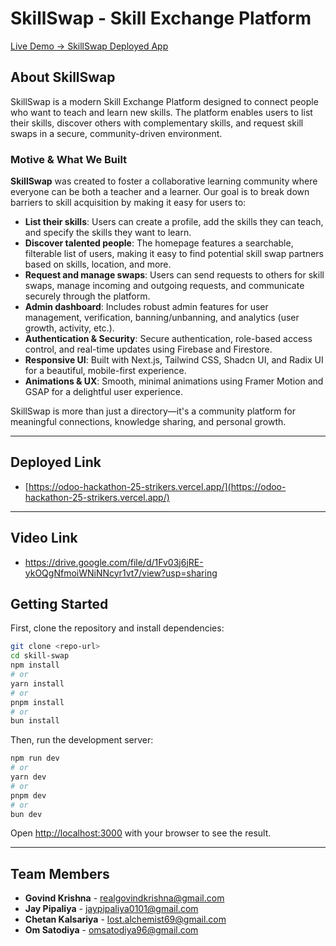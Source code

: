 # SkillSwap - Skill Exchange Platform

[Live Demo → SkillSwap Deployed App](https://odoo-hackathon-25-strikers.vercel.app/)

## About SkillSwap

SkillSwap is a modern Skill Exchange Platform designed to connect people who want to teach and learn new skills. The platform enables users to list their skills, discover others with complementary skills, and request skill swaps in a secure, community-driven environment.

### Motive & What We Built

**SkillSwap** was created to foster a collaborative learning community where everyone can be both a teacher and a learner. Our goal is to break down barriers to skill acquisition by making it easy for users to:

- **List their skills**: Users can create a profile, add the skills they can teach, and specify the skills they want to learn.
- **Discover talented people**: The homepage features a searchable, filterable list of users, making it easy to find potential skill swap partners based on skills, location, and more.
- **Request and manage swaps**: Users can send requests to others for skill swaps, manage incoming and outgoing requests, and communicate securely through the platform.
- **Admin dashboard**: Includes robust admin features for user management, verification, banning/unbanning, and analytics (user growth, activity, etc.).
- **Authentication & Security**: Secure authentication, role-based access control, and real-time updates using Firebase and Firestore.
- **Responsive UI**: Built with Next.js, Tailwind CSS, Shadcn UI, and Radix UI for a beautiful, mobile-first experience.
- **Animations & UX**: Smooth, minimal animations using Framer Motion and GSAP for a delightful user experience.

SkillSwap is more than just a directory—it's a community platform for meaningful connections, knowledge sharing, and personal growth.

---

## Deployed Link

- [https://odoo-hackathon-25-strikers.vercel.app/](https://odoo-hackathon-25-strikers.vercel.app/)

---

## Video Link

- https://drive.google.com/file/d/1Fv03j6jRE-ykOQgNfmoiWNiNNcyr1vt7/view?usp=sharing

## Getting Started

First, clone the repository and install dependencies:

```bash
git clone <repo-url>
cd skill-swap
npm install
# or
yarn install
# or
pnpm install
# or
bun install
```

Then, run the development server:

```bash
npm run dev
# or
yarn dev
# or
pnpm dev
# or
bun dev
```

Open [http://localhost:3000](http://localhost:3000) with your browser to see the result.

---

## Team Members

- **Govind Krishna** - realgovindkrishna@gmail.com
- **Jay Pipaliya** - jaypipaliya0101@gmail.com
- **Chetan Kalsariya** - lost.alchemist69@gmail.com
- **Om Satodiya** - omsatodiya96@gmail.com
